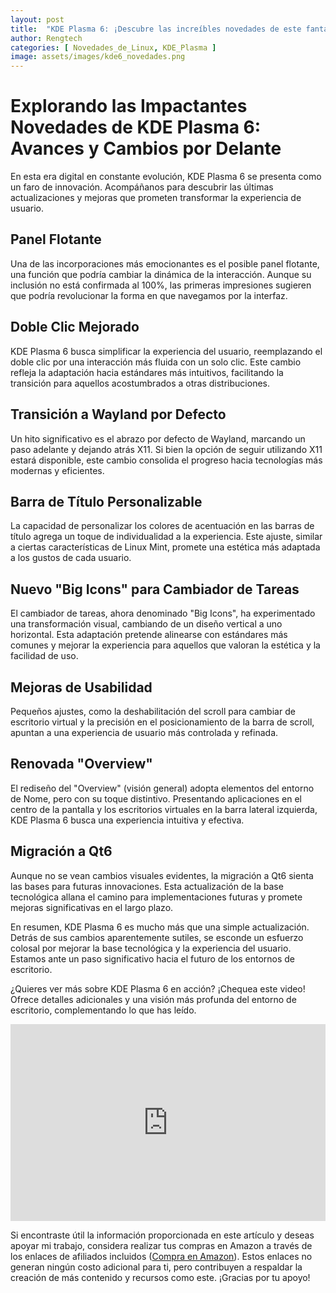 ```yaml
---
layout: post
title:  "KDE Plasma 6: ¡Descubre las increíbles novedades de este fantástico escritorio!"
author: Rengtech
categories: [ Novedades_de_Linux, KDE_Plasma ]
image: assets/images/kde6_novedades.png
---
```

# Explorando las Impactantes Novedades de KDE Plasma 6: Avances y Cambios por Delante

En esta era digital en constante evolución, KDE Plasma 6 se presenta como un faro de innovación. Acompáñanos para descubrir las últimas actualizaciones y mejoras que prometen transformar la experiencia de usuario.

## Panel Flotante

Una de las incorporaciones más emocionantes es el posible panel flotante, una función que podría cambiar la dinámica de la interacción. Aunque su inclusión no está confirmada al 100%, las primeras impresiones sugieren que podría revolucionar la forma en que navegamos por la interfaz.

## Doble Clic Mejorado

KDE Plasma 6 busca simplificar la experiencia del usuario, reemplazando el doble clic por una interacción más fluida con un solo clic. Este cambio refleja la adaptación hacia estándares más intuitivos, facilitando la transición para aquellos acostumbrados a otras distribuciones.

## Transición a Wayland por Defecto

Un hito significativo es el abrazo por defecto de Wayland, marcando un paso adelante y dejando atrás X11. Si bien la opción de seguir utilizando X11 estará disponible, este cambio consolida el progreso hacia tecnologías más modernas y eficientes.

## Barra de Título Personalizable

La capacidad de personalizar los colores de acentuación en las barras de título agrega un toque de individualidad a la experiencia. Este ajuste, similar a ciertas características de Linux Mint, promete una estética más adaptada a los gustos de cada usuario.

## Nuevo "Big Icons" para Cambiador de Tareas

El cambiador de tareas, ahora denominado "Big Icons", ha experimentado una transformación visual, cambiando de un diseño vertical a uno horizontal. Esta adaptación pretende alinearse con estándares más comunes y mejorar la experiencia para aquellos que valoran la estética y la facilidad de uso.

## Mejoras de Usabilidad

Pequeños ajustes, como la deshabilitación del scroll para cambiar de escritorio virtual y la precisión en el posicionamiento de la barra de scroll, apuntan a una experiencia de usuario más controlada y refinada.

## Renovada "Overview"

El rediseño del "Overview" (visión general) adopta elementos del entorno de Nome, pero con su toque distintivo. Presentando aplicaciones en el centro de la pantalla y los escritorios virtuales en la barra lateral izquierda, KDE Plasma 6 busca una experiencia intuitiva y efectiva.

## Migración a Qt6

Aunque no se vean cambios visuales evidentes, la migración a Qt6 sienta las bases para futuras innovaciones. Esta actualización de la base tecnológica allana el camino para implementaciones futuras y promete mejoras significativas en el largo plazo.

En resumen, KDE Plasma 6 es mucho más que una simple actualización. Detrás de sus cambios aparentemente sutiles, se esconde un esfuerzo colosal por mejorar la base tecnológica y la experiencia del usuario. Estamos ante un paso significativo hacia el futuro de los entornos de escritorio.


¿Quieres ver más sobre KDE Plasma 6 en acción? ¡Chequea este video! Ofrece detalles adicionales y una visión más profunda del entorno de escritorio, complementando lo que has leído.


<iframe style="width:100%;" height="315" src="https://www.youtube.com/embed/_go5LlaFkhU?si=8Nilu28-HciXbk9P" frameborder="0" allowfullscreen></iframe>

Si encontraste útil la información proporcionada en este artículo y deseas apoyar mi trabajo, considera realizar tus compras en Amazon a través de los enlaces de afiliados incluidos (<a href="https://amzn.to/3Rknqjn" rel="nofollow">Compra en Amazon</a>). Estos enlaces no generan ningún costo adicional para ti, pero contribuyen a respaldar la creación de más contenido y recursos como este. ¡Gracias por tu apoyo!


